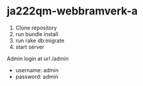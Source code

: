 # ja222qm-webbramverk-a

1. Clone repository
2. run bundle install
3. run rake db:migrate
4. start server

Admin login at url /admin 
* username: admin 
* password: admin
